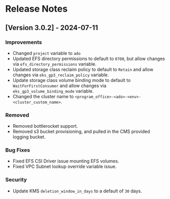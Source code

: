 # Release Notes

## [Version 3.0.2] - 2024-07-11

### Improvements
- Changed `project` variable to `ado`
- Updated EFS directory permissions to default to `0700`, but allow changes via `efs_directory_permissions` variable.
- Updated storage class reclaim policy to default to `Retain` and allow changes via `eks_gp3_reclaim_policy` variable.
- Update storage class volume binding mode to default to `WaitForFirstConsumer` and allow changes via `eks_gp3_volume_binding_mode` variable.
- Changed the cluster name to `<program_office>-<ado>-<env>-<cluster_custom_name>`.

### Removed
- Removed bottlerocket support.
- Removed s3 bucket provisioning, and pulled in the CMS provided logging bucket.

### Bug Fixes
- Fixed EFS CSI Driver issue mounting EFS volumes.
- Fixed VPC Subnet lookup override variable issue.

### Security
- Update KMS `deletion_window_in_days` to a default of `30` days.